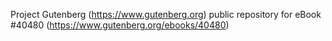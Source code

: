 Project Gutenberg (https://www.gutenberg.org) public repository for eBook #40480 (https://www.gutenberg.org/ebooks/40480)

